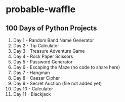 # probable-waffle

## 100 Days of Python Projects

1. Day 1 - Random Band Name Generator
1. Day 2 - Tip Calculator
1. Day 3 - Treasure Adventure Game
1. Day 4 - Rock Paper Scissors
1. Day 5 - Password Generator
1. Day 6 - Escaping the Maze (no code to share here)
1. Day 7 - Hangman
1. Day 8 - Caesar Cipher
1. Day 9 - Secret Auction (file not added yet)
1. Day 10 - Calculator
1. Day 11 - Blackjack